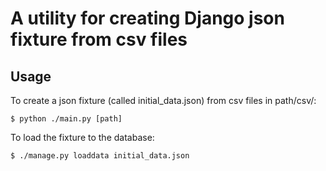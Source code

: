 # A utility for creating Django json fixture from csv files

## Usage
To create a json fixture (called initial_data.json) from csv files in path/csv/:
```
$ python ./main.py [path]
```

To load the fixture to the database:
```
$ ./manage.py loaddata initial_data.json
```
